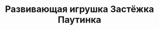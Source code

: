 ---
title: Развивающая игрушка Застёжка Паутинка
description: Купить мягкую развивающую игрушку Застёжка Паутинка в магазине KiddyTrick

layout: product
permalink: /:path

weight: 180

product-name: 'Застёжка "Паутинка"'
product-desc: '<p>Игрушка-застежка сшита в виде паутинки из трех частей и собирается по типу пирамиды. Средняя часть крепится к большой липучкой, а маленькая к средней - петлями на пуговицы. На паутине живет зубастый паучок, который крепится к паутине кнопками, а в гости к нему прилетает летучая мышка на шнуровке. Паучка можно использовать как пальчиковую игрушку.</p>'

product-video: '<div style="position:relative;height:0;padding-bottom:56.25%"><iframe src="https://www.youtube.com/embed/5XsNgCZJIB8?rel=0" width="640" height="360" frameborder="0" style="position:absolute;width:100%;height:100%;left:0" allowfullscreen></iframe></div>'

product-price: 700

product-year: "от 2 лет"
product-size: "20х18 см"
product-time: "3-5 дней"

related:
---